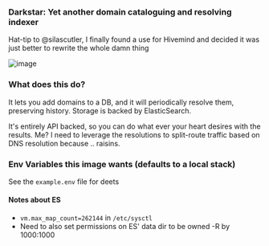 ### Darkstar: Yet another domain cataloguing and resolving indexer
Hat-tip to @silascutler, I finally found a use for Hivemind and decided it was just better to rewrite the whole damn thing

![image](https://user-images.githubusercontent.com/2020115/85961728-70edc200-b97a-11ea-8f5e-446aaa0add11.png)

### What does this do?
It lets you add domains to a DB, and it will periodically resolve them, preserving history. Storage is backed by ElasticSearch.

It's entirely API backed, so you can do what ever your heart desires with the results. Me? I need to leverage the resolutions to split-route traffic based on DNS resolution because .. raisins.

### Env Variables this image wants (defaults to a local stack)

See the `example.env` file for deets

#### Notes about ES
- `vm.max_map_count=262144` in `/etc/sysctl`
- Need to also set permissions on ES' data dir to be owned -R by 1000:1000